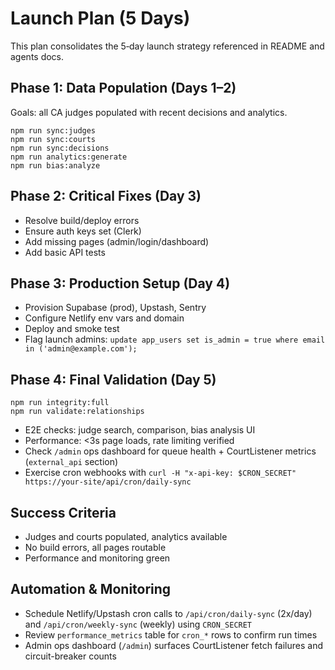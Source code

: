 # Launch Plan (5 Days)

This plan consolidates the 5‑day launch strategy referenced in README and agents docs.

## Phase 1: Data Population (Days 1–2)
Goals: all CA judges populated with recent decisions and analytics.
```
npm run sync:judges
npm run sync:courts
npm run sync:decisions
npm run analytics:generate
npm run bias:analyze
```

## Phase 2: Critical Fixes (Day 3)
- Resolve build/deploy errors
- Ensure auth keys set (Clerk)
- Add missing pages (admin/login/dashboard)
- Add basic API tests

## Phase 3: Production Setup (Day 4)
- Provision Supabase (prod), Upstash, Sentry
- Configure Netlify env vars and domain
- Deploy and smoke test
- Flag launch admins: `update app_users set is_admin = true where email in ('admin@example.com');`

## Phase 4: Final Validation (Day 5)
```
npm run integrity:full
npm run validate:relationships
```
- E2E checks: judge search, comparison, bias analysis UI
- Performance: <3s page loads, rate limiting verified
- Check `/admin` ops dashboard for queue health + CourtListener metrics (`external_api` section)
- Exercise cron webhooks with `curl -H "x-api-key: $CRON_SECRET" https://your-site/api/cron/daily-sync`

## Success Criteria
- Judges and courts populated, analytics available
- No build errors, all pages routable
- Performance and monitoring green

## Automation & Monitoring
- Schedule Netlify/Upstash cron calls to `/api/cron/daily-sync` (2x/day) and `/api/cron/weekly-sync` (weekly) using `CRON_SECRET`
- Review `performance_metrics` table for `cron_*` rows to confirm run times
- Admin ops dashboard (`/admin`) surfaces CourtListener fetch failures and circuit-breaker counts
